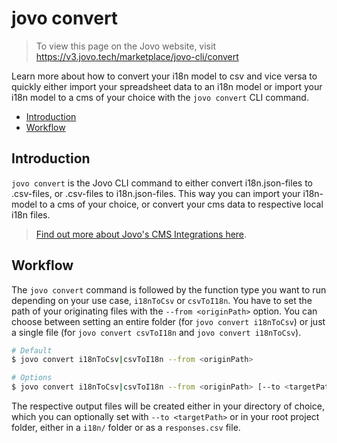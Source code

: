 # jovo convert

> To view this page on the Jovo website, visit https://v3.jovo.tech/marketplace/jovo-cli/convert

Learn more about how to convert your i18n model to csv and vice versa to quickly either import your spreadsheet data to an i18n model or import your i18n model to a cms of your choice with the `jovo convert` CLI command.

- [Introduction](#introduction)
- [Workflow](#workflow)

## Introduction

`jovo convert` is the Jovo CLI command to either convert i18n.json-files to .csv-files, or .csv-files to i18n.json-files. This way you can import your i18n-model to a cms of your choice, or convert your cms data to respective local i18n files.

> [Find out more about Jovo's CMS Integrations here](https://v3.jovo.tech/docs/cms).

## Workflow

The `jovo convert` command is followed by the function type you want to run depending on your use case, `i18nToCsv` or `csvToI18n`. You have to set the path of your originating files with the `--from <originPath>` option. You can choose between setting an entire folder (for `jovo convert i18nToCsv`) or just a single file (for `jovo convert csvToI18n` and `jovo convert i18nToCsv`).

```sh
# Default
$ jovo convert i18nToCsv|csvToI18n --from <originPath>

# Options
$ jovo convert i18nToCsv|csvToI18n --from <originPath> [--to <targetPath>]
```

The respective output files will be created either in your directory of choice, which you can optionally set with `--to <targetPath>` or in your root project folder, either in a `i18n/` folder or as a `responses.csv` file.
